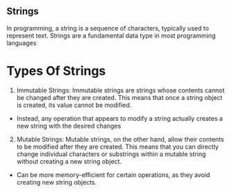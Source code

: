 ## Strings

In programming, a string is a sequence of characters, typically used to represent text. Strings are a fundamental data type in most programming languages

# Types Of Strings

1. Immutable Strings: Immutable strings are strings whose contents cannot be changed after they are created. This means that once a string object is created, its value cannot be modified. 
- Instead, any operation that appears to modify a string actually creates a new string with the desired changes

2. Mutable Strings: Mutable strings, on the other hand, allow their contents to be modified after they are created. This means that you can directly change individual characters or substrings within a mutable string without creating a new string object. 
- Can be more memory-efficient for certain operations, as they avoid creating new string objects.